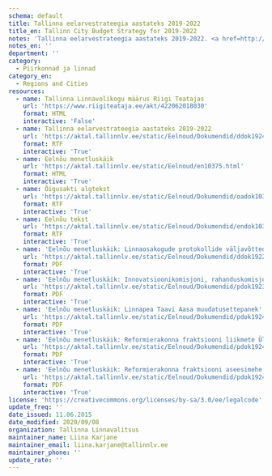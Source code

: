 ```yaml
---
schema: default
title: Tallinna eelarvestrateegia aastateks 2019-2022
title_en: Tallinn City Budget Strategy for 2019-2022
notes: 'Tallinna eelarvestrateegia aastateks 2019-2022. <a href=http://www.tallinn.ee/eelarve>Tallinna eelarved</a>.'
notes_en: ''
department: ''
category:
  - Piirkonnad ja linnad
category_en:
  - Regions and Cities
resources:
  - name: Tallinna Linnavolikogu määrus Riigi Teatajas
    url: 'https://www.riigiteataja.ee/akt/422062018030'
    format: HTML
    interactive: 'False'
  - name: Tallinna eelarvestrateegia aastateks 2019-2022
    url: 'https://aktal.tallinnlv.ee/static/Eelnoud/Dokumendid/ddok19245.rtf'
    format: RTF
    interactive: 'True'
  - name: Eelnõu menetluskäik
    url: 'https://aktal.tallinnlv.ee/static/Eelnoud/en10375.html'
    format: HTML
    interactive: 'True'
  - name: Õigusakti algtekst
    url: 'https://aktal.tallinnlv.ee/static/Eelnoud/Dokumendid/oadok10375.rtf'
    format: RTF
    interactive: 'True'
  - name: Eelnõu tekst
    url: 'https://aktal.tallinnlv.ee/static/Eelnoud/Dokumendid/endok10375.rtf'
    format: RTF
    interactive: 'True'
  - name: 'Eelnõu menetluskäik: Linnaosakogude protokollide väljavõtted'
    url: 'https://aktal.tallinnlv.ee/static/Eelnoud/Dokumendid/ddok19224.pdf'
    format: PDF
    interactive: 'True'
  - name: 'Eelnõu menetluskäik: Innovatsioonikomisjoni, rahanduskomisjoni muudatuseettepanekud'
    url: 'https://aktal.tallinnlv.ee/static/Eelnoud/Dokumendid/pdok19232.pdf'
    format: PDF
    interactive: 'True'
  - name: 'Eelnõu menetluskäik: Linnapea Taavi Aasa muudatusettepanek'
    url: 'https://aktal.tallinnlv.ee/static/Eelnoud/Dokumendid/pdok19241.pdf'
    format: PDF
    interactive: 'True'
  - name: 'Eelnõu menetluskäik: Reformierakonna fraktsiooni liikmete Ülle Rajasalu, Kaupo Nõlvaku ja Arto Aasa muudatusettepanekud'
    url: 'https://aktal.tallinnlv.ee/static/Eelnoud/Dokumendid/pdok19242.pdf'
    format: PDF
    interactive: 'True'
  - name: 'Eelnõu menetluskäik: Reformierakonna fraktsiooni aseesimehe Õnne Pillaku ja fraktsiooni liikme Ülle Rajasalu muudatusettepanek '
    url: 'https://aktal.tallinnlv.ee/static/Eelnoud/Dokumendid/pdok19243.pdf'
    format: PDF
    interactive: 'True'
license: 'https://creativecommons.org/licenses/by-sa/3.0/ee/legalcode'
update_freq: ''
date_issued: 11.06.2015
date_modified: 2020/09/08
organization: Tallinna Linnavalitsus
maintainer_name: Liina Karjane
maintainer_email: liina.karjane@tallinnlv.ee
maintainer_phone: ''
update_rate: ''
---
```

